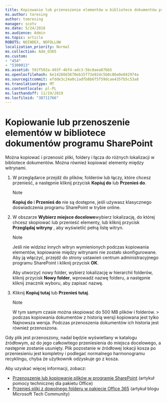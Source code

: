 ```yaml
---
title: Kopiowanie lub przenoszenie elementów w bibliotece dokumentów programu SharePoint
ms.author: toresing
author: tomresing
manager: scotv
ms.date: 5/24/2018
ms.audience: Admin
ms.topic: article
ROBOTS: NOINDEX, NOFOLLOW
localization_priority: Normal
ms.collection: Adm_O365
ms.custom:
- "454"
- "5300013"
ms.assetid: 592f502a-493f-4bf4-adc3-5bc8aea87bb5
ms.openlocfilehash: 6e14260d3670eb15f73e92dc5b0c86e0e842974a
ms.sourcegitcommit: efdde3c24a0c1adfb8b6f5f59dcae435fb5c53a8
ms.translationtype: MT
ms.contentlocale: pl-PL
ms.lasthandoff: 11/19/2019
ms.locfileid: "38711766"
---
```

# <a name="copy-or-move-items-in-a-sharepoint-document-library"></a>Kopiowanie lub przenoszenie elementów w bibliotece dokumentów programu SharePoint

Można kopiować i przenosić pliki, foldery i łącza do różnych lokalizacji w bibliotece dokumentów. Można również kopiować elementy między witrynami. 
  
1. W przeglądarce przejdź do plików, folderów lub łączy, które chcesz przenieść, a następnie kliknij przycisk **Kopiuj do** lub **Przenieś do**.

    > [!NOTE]
    > **Kopiuj do** i **Przenieś do** nie są dostępne, jeśli używasz klasycznego doświadczenia programu SharePoint w trybie online.
  
2. W obszarze **Wybierz miejsce docelowe**wybierz lokalizację, do której chcesz skopiować lub przenieść elementy, lub kliknij przycisk **Przeglądaj witryny** , aby wyświetlić pełną listę witryn.

    > [!NOTE]
    > Jeśli nie widzisz innych witryn wymienionych podczas kopiowania elementów, kopiowanie między witrynami nie zostało skonfigurowane. Aby ją włączyć, przejdź do strony ustawień centrum administracyjnego programu SharePoint i kliknij przycisk **OK**.
  
    Aby utworzyć nowy folder, wybierz lokalizację w hierarchii folderów, kliknij przycisk **Nowy folder**, wprowadź nazwę folderu, a następnie kliknij znacznik wyboru, aby zapisać nazwę.

3. Kliknij **Kopiuj tutaj** lub **Przenieś tutaj**.

    > [!NOTE]
    > W tym samym czasie można skopiować do 500 MB plików i folderów. > podczas kopiowania dokumentów z historią wersji kopiowana jest tylko Najnowsza wersja. Podczas przenoszenia dokumentów ich historia jest również przenoszona.
  
 Gdy plik jest przenoszony, nadal będzie wyświetlany w katalogu źródłowym, aż do jego całkowitego przeniesienia do miejsca docelowego, a następnie zostanie usunięty. Plik pozostanie w źródłowej lokacji kosza po przeniesieniu jest kompletny i podlegać normalnego harmonogramu recyklingu, chyba że użytkownik odzyskuje go z kosza.

Aby uzyskać więcej informacji, zobacz:

 - [Przenoszenie lub kopiowanie plików w programie SharePoint](https://support.office.com/article/move-or-copy-files-in-sharepoint-00e2f483-4df3-46be-a861-1f5f0c1a87bc) (artykuł pomocy technicznej dla pakietu Office)
 - [Przenieś pliki z dowolnego folderu w pakiecie Office 365](https://techcommunity.microsoft.com/t5/Microsoft-SharePoint-Blog/Now-move-files-anywhere-in-Office-365-SharePoint-and-OneDrive/ba-p/146973) (artykuł blogu Microsoft Tech Community)  